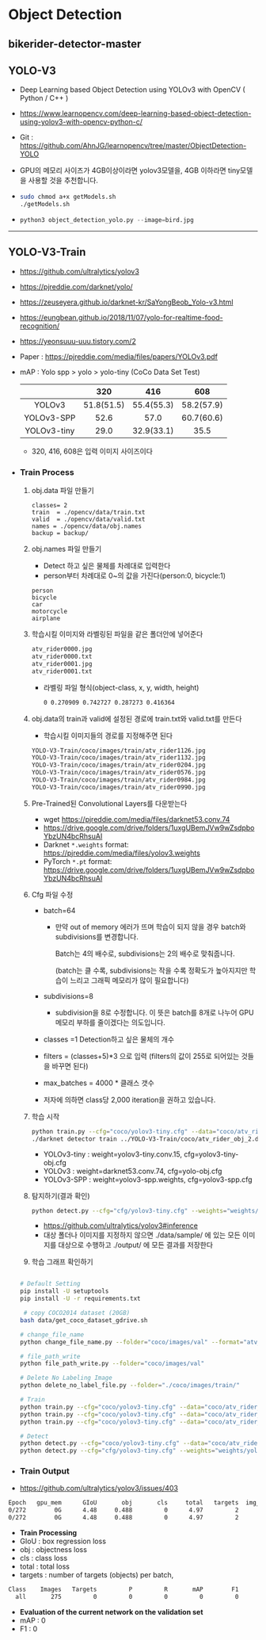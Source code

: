 # Object Detection

## bikerider-detector-master

## YOLO-V3

- Deep Learning based Object Detection using YOLOv3 with OpenCV ( Python / C++ )

- https://www.learnopencv.com/deep-learning-based-object-detection-using-yolov3-with-opencv-python-c/

- Git : https://github.com/AhnJG/learnopencv/tree/master/ObjectDetection-YOLO

- GPU의 메모리 사이즈가 4GB이상이라면 yolov3모델을, 4GB 이하라면 tiny모델을 사용할 것을 추천합니다.

- ```bash
  sudo chmod a+x getModels.sh
  ./getModels.sh
  ```

- ```python
  python3 object_detection_yolo.py --image=bird.jpg
  ```

---

## YOLO-V3-Train

- https://github.com/ultralytics/yolov3

- https://pjreddie.com/darknet/yolo/

- https://zeuseyera.github.io/darknet-kr/SaYongBeob_Yolo-v3.html

- https://eungbean.github.io/2018/11/07/yolo-for-realtime-food-recognition/

- https://yeonsuuu-uuu.tistory.com/2

- Paper : https://pjreddie.com/media/files/papers/YOLOv3.pdf

- mAP : Yolo spp > yolo > yolo-tiny (CoCo Data Set Test)

  |             |    320     |    416     |    608     |
  | :---------: | :--------: | :--------: | :--------: |
  |   YOLOv3    | 51.8(51.5) | 55.4(55.3) | 58.2(57.9) |
  | YOLOv3-SPP  |    52.6    |    57.0    | 60.7(60.6) |
  | YOLOv3-tiny |    29.0    | 32.9(33.1) |    35.5    |

  - 320, 416, 608은 입력 이미지 사이즈이다

- ### Train Process

  1. obj.data 파일 만들기

     ```data
     classes= 2
     train  = ./opencv/data/train.txt
     valid  = ./opencv/data/valid.txt
     names = ./opencv/data/obj.names
     backup = backup/
     ```

  2. obj.names 파일 만들기 

     - Detect 하고 싶은 물체를 차례대로 입력한다
     - person부터 차례대로 0~의 값을 가진다(person:0, bicycle:1)

     ```names
     person
     bicycle
     car
     motorcycle
     airplane
     ```

  3. 학습시킬 이미지와 라벨링된 파일을 같은 폴더안에 넣어준다

     ```txt
     atv_rider0000.jpg
     atv_rider0000.txt
     atv_rider0001.jpg
     atv_rider0001.txt
     ```

     - 라벨링 파일 형식(object-class, x, y, width, height)

       ```txt
       0 0.270909 0.742727 0.287273 0.416364
       ```

  4. obj.data의 train과 valid에 설정된 경로에 train.txt와 valid.txt를 만든다

     - 학습시킬 이미지들의 경로를 지정해주면 된다

     ```txt
     YOLO-V3-Train/coco/images/train/atv_rider1126.jpg
     YOLO-V3-Train/coco/images/train/atv_rider1132.jpg
     YOLO-V3-Train/coco/images/train/atv_rider0204.jpg
     YOLO-V3-Train/coco/images/train/atv_rider0576.jpg
     YOLO-V3-Train/coco/images/train/atv_rider0984.jpg
     YOLO-V3-Train/coco/images/train/atv_rider0990.jpg
     ```

  5. Pre-Trained된 Convolutional Layers를 다운받는다

     - wget https://pjreddie.com/media/files/darknet53.conv.74
     - https://drive.google.com/drive/folders/1uxgUBemJVw9wZsdpboYbzUN4bcRhsuAI
     - Darknet `*.weights` format: https://pjreddie.com/media/files/yolov3.weights
     - PyTorch `*.pt` format: https://drive.google.com/drive/folders/1uxgUBemJVw9wZsdpboYbzUN4bcRhsuAI

  6. Cfg 파일 수정

     - batch=64

       - 만약 out of memory 에러가 뜨며 학습이 되지 않을 경우 batch와 subdivisions를 변경합니다.

         Batch는 4의 배수로, subdivisions는 2의 배수로 맞춰줍니다.

         (batch는 클 수록, subdivisions는 작을 수록 정확도가 높아지지만 학습이 느리고 그래픽 메모리가 많이 필요합니다)

     - subdivisions=8
       - subdivision을 8로 수정합니다. 이 뜻은 batch를 8개로 나누어 GPU 메모리 부하를 줄이겠다는 의도입니다.

     - classes =1 Detection하고 싶은 물체의 개수

     - filters = (classes+5)*3 으로 입력 (filters의 값이 255로 되어있는 것들을 바꾸면 된다)

     - max_batches = 4000 * 클래스 갯수
     - 저자에 의하면 class당 2,000 iteration을 권하고 있습니다.

  7. 학습 시작

     ```bash
     python train.py --cfg="coco/yolov3-tiny.cfg" --data="coco/atv_rider_obj_2.data" --weight="weights/yolov3-tiny.conv.15"
     ./darknet detector train ../YOLO-V3-Train/coco/atv_rider_obj_2.data ../YOLO-V3-Train/coco/yolov3.cfg ../YOLO-V3-Train/weights/darknet53.conv.74
     ```

     - YOLOv3-tiny : weight=yolov3-tiny.conv.15, cfg=yolov3-tiny-obj.cfg
     - YOLOv3 : weight=darknet53.conv.74, cfg=yolo-obj.cfg
     - YOLOv3-SPP : weight=yolov3-spp.weights, cfg=yolov3-spp.cfg

  8. 탐지하기(결과 확인)

     ```bash
     python detect.py --cfg="cfg/yolov3-tiny.cfg" --weights="weights/yolov3-tiny.weights"
     ```

     - https://github.com/ultralytics/yolov3#inference
     - 대상 폴더나 이미지를 지정하지 않으면 ./data/sample/ 에 있는 모든 이미지를 대상으로 수행하고 ./output/  에 모든 결과를 저장한다

  9. 학습 그래프 확인하기

     ```bash
     
     ```

     

  ```bash
  # Default Setting
  pip install -U setuptools
  pip install -U -r requirements.txt
  
   # copy COCO2014 dataset (20GB)
  bash data/get_coco_dataset_gdrive.sh 
  ```

  ```bash
  # change_file_name
  python change_file_name.py --folder="coco/images/val" --format="atv_rider"
  
  # file_path_write
  python file_path_write.py --folder="coco/images/val"
  
  # Delete No Labeling Image
  python delete_no_label_file.py --folder="./coco/images/train/"
  
  # Train
  python train.py --cfg="coco/yolov3-tiny.cfg" --data="coco/atv_rider_obj_1.data" --weight="weights/darknet53.conv.74"
  python train.py --cfg="coco/yolov3-tiny.cfg" --data="coco/atv_rider_obj_2.data" --weight="weights/yolov3-tiny.weights"
  python train.py --cfg="coco/yolov3-tiny.cfg" --data="coco/atv_rider_obj_2.data" --weight="weights/yolov3-tiny.conv.15"
  
  # Detect
  python detect.py --cfg="coco/yolov3-tiny.cfg" --data="coco/atv_rider_obj_1.data" --weight="weights/last.pt"  
  python detect.py --cfg="cfg/yolov3-tiny.cfg" --weights="weights/yolov3-tiny.weights"
  ```

-  ### Train Output

  - https://github.com/ultralytics/yolov3/issues/403

  ``` bash
  Epoch   gpu_mem      GIoU       obj       cls     total   targets  img_size
  0/272        0G      4.48     0.488         0      4.97         2       416
  0/272        0G      4.48     0.488         0      4.97         2       416
  ```

  - **Train Processing**
  - GIoU : box regression loss
  - obj : objectness loss
  - cls : class loss
  - total : total loss
  - targets : number of targets (objects) per batch,

  ```bash
  Class    Images   Targets         P         R       mAP        F1
    all       275         0         0         0         0         0
  ```

  - **Evaluation of the current network on the validation set**
  - mAP : 0
  - F1 : 0